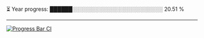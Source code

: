 
⏳ Year progress: ██████░░░░░░░░░░░░░░░░░░░░░░░░ 20.51 %

---

[![Progress Bar CI](https://github.com/thatoranzhevyy/thatoranzhevyy/actions/workflows/node.js.yml/badge.svg)](https://github.com/thatoranzhevyy/thatoranzhevyy/actions/workflows/node.js.yml)

